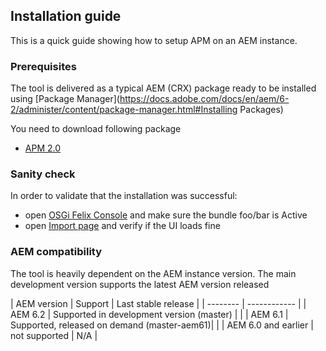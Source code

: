 ## Installation guide

This is a quick guide showing how to setup APM on an AEM instance.

### Prerequisites
The tool is delivered as a typical AEM (CRX) package ready to be installed using [Package Manager](https://docs.adobe.com/docs/en/aem/6-2/administer/content/package-manager.html#Installing Packages)

You need to download following package
* [APM 2.0](foo/bar)

### Sanity check
In order to validate that the installation was successful:
* open [OSGi Felix Console](http://localhost:4502/system/console) and make sure the bundle foo/bar is Active
* open [Import page](http://localhost:4502/etc/cqsm.html) and verify if the UI loads fine

### AEM compatibility
The tool is heavily dependent on the AEM instance version. The main development version supports the latest AEM version released

| AEM version | Support | Last stable release |
| -------- | ------------ |
| AEM 6.2 | Supported in development version (master) | |
| AEM 6.1 | Supported, released on demand (master-aem61)| |
| AEM 6.0 and earlier | not supported | N/A |
